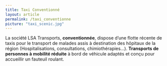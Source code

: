 ```yaml
---
title: Taxi Conventionné
layout: article
permalink: /taxi_conventionne
picture: "taxi_scenic.jpg"
---
```


La société LSA Transports, **conventionnée**, dispose d’une flotte récente de taxis pour le transport de malades assis à destination des hôpitaux de la région (Hospitalisations, consultations, chimiothérapies…). **Transports de personnes à mobilité réduite** à bord de véhicule adaptés et conçu pour accueillir un fauteuil roulant.



